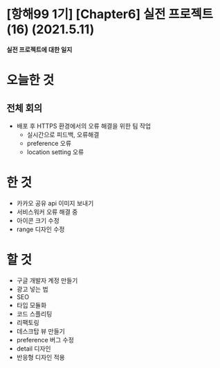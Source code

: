 # [항해99 1기] [Chapter6] 실전 프로젝트 (16) (2021.5.11)



**실전 프로젝트에 대한 일지**



# 오늘한 것

## 전체 회의

* 배포 후 HTTPS 환경에서의 오류 해결을 위한 팀 작업
  * 실시간으로 피드백, 오류해결
  * preference 오류 
  * location setting 오류

# 한 것

* 카카오 공유 api 이미지 보내기
* 서비스워커 오류 해결 중
* 아이콘 크기 수정
* range 디자인 수정

# 할 것

* 구글 개발자 계정 만들기
* 광고 넣는 법
* SEO
* 타입 모듈화
* 코드 스플리팅
* 리팩토링
* 데스크탑 뷰 만들기
* preference 버그 수정
* detail 디자인
* 반응형 디자인 적용

